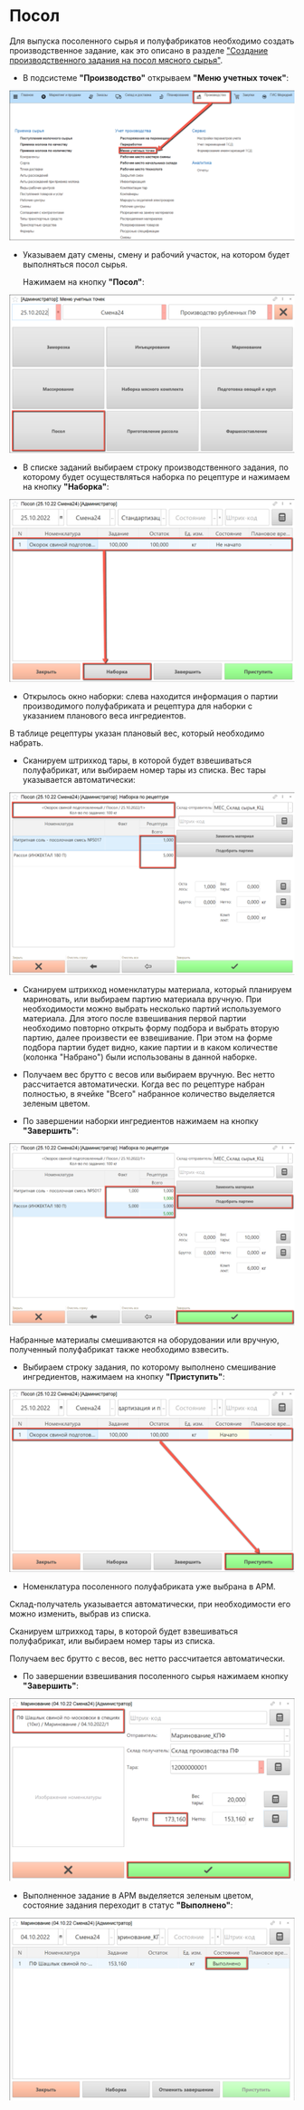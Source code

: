 # Посол

Для выпуска посоленного сырья и полуфабрикатов необходимо создать производственное задание, как это описано в разделе ["Создание производственного задания на посол мясного сырья"](./CreateTaskForASalting.md).

- В подсистеме **"Производство"** открываем **"Меню учетных точек"**:

![](Salting.assets/1.png)

- Указываем дату смены, смену и рабочий участок, на котором будет выполняться посол сырья.

  Нажимаем на кнопку **"Посол"**:

![](Salting.assets/2.png)

- В списке заданий выбираем строку производственного задания, по которому будет осуществляться наборка по рецептуре и нажимаем на кнопку **"Наборка"**:

![](Salting.assets/3.png)

- Открылось окно наборки: слева находится информация о партии производимого полуфабриката и рецептура для наборки с указанием планового веса ингредиентов.

В таблице рецептуры указан плановый вес, который необходимо набрать.

- Сканируем штрихкод тары, в которой будет взвешиваться полуфабрикат, или выбираем номер тары из списка. Вес тары указывается автоматически:

![](Salting.assets/4.png)

- Сканируем штрихкод номенклатуры материала, который планируем мариновать, или выбираем партию материала вручную. При необходимости можно выбрать несколько партий используемого материала. Для этого после взвешивания первой партии необходимо повторно открыть форму подбора и выбрать вторую партию, далее произвести ее взвешивание. При этом на форме подбора партии будет видно, какие партии и в каком количестве (колонка "Набрано") были использованы в данной наборке.

- Получаем вес брутто с весов или выбираем вручную. Вес нетто рассчитается автоматически. Когда вес по рецептуре набран полностью, в ячейке "Всего" набранное количество выделяется зеленым цветом.

- По завершении наборки ингредиентов нажимаем на кнопку **"Завершить"**:

![](Salting.assets/5.png)

Набранные материалы смешиваются на оборудовании или вручную, полученный полуфабрикат также необходимо взвесить.

- Выбираем строку задания, по которому выполнено смешивание ингредиентов, нажимаем на кнопку **"Приступить"**:

![](Salting.assets/6.png)

- Номенклатура посоленного полуфабриката уже выбрана в АРМ.

Склад-получатель указывается автоматически, при необходимости его можно изменить, выбрав из списка.

Сканируем штрихкод тары, в которой будет взвешиваться полуфабрикат, или выбираем номер тары из списка.

Получаем вес брутто с весов, вес нетто рассчитается автоматически.

- По завершении взвешивания посоленного сырья нажимаем кнопку **"Завершить"**:

![](Pickling.assets/7.png)

- Выполненное задание в  АРМ выделяется зеленым цветом, состояние задания переходит в статус **"Выполнено"**:

![](Pickling.assets/8.png)